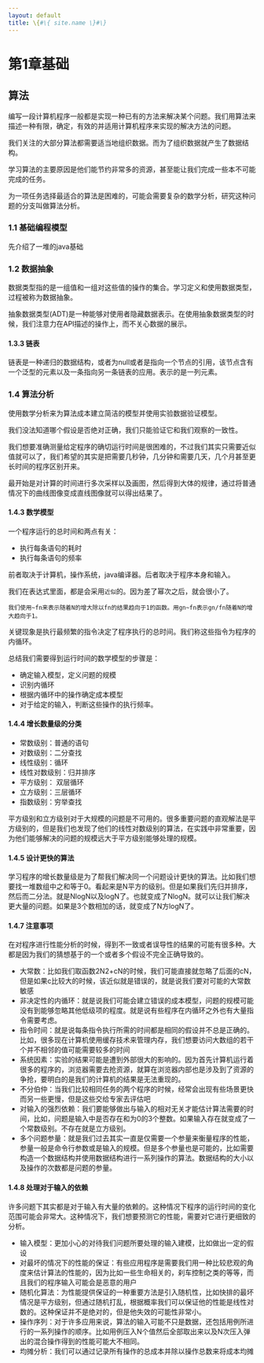 ```yaml
---
layout: default
title: \{#\{ site.name \}#\}
---
```

# 第1章基础
## 算法
编写一段计算机程序一般都是实现一种已有的方法来解决某个问题。我们用算法来描述一种有限，确定，有效的并适用计算机程序来实现的解决方法的问题。

我们关注的大部分算法都需要适当地组织数据。而为了组织数据就产生了数据结构。

学习算法的主要原因是他们能节约非常多的资源，甚至能让我们完成一些本不可能完成的任务。

为一项任务选择最适合的算法是困难的，可能会需要复杂的数学分析，研究这种问题的分支叫做算法分析。

### 1.1 基础编程模型
先介绍了一堆的java基础

### 1.2 数据抽象
数据类型指的是一组值和一组对这些值的操作的集合。学习定义和使用数据类型，过程被称为数据抽象。

抽象数据类型(ADT)是一种能够对使用者隐藏数据表示。在使用抽象数据类型的时候，我们注意力在API描述的操作上，而不关心数据的展示。


#### 1.3.3 链表
链表是一种递归的数据结构，或者为null或者是指向一个节点的引用，该节点含有一个泛型的元素以及一条指向另一条链表的应用。表示的是一列元素。




### 1.4 算法分析
使用数学分析来为算法成本建立简洁的模型并使用实验数据验证模型。

我们没法知道哪个假设是否绝对正确，我们只能验证它和我们观察的一致性。

我们想要准确测量给定程序的确切运行时间是很困难的，不过我们其实只需要近似值就可以了，我们希望的其实是把需要几秒钟，几分钟和需要几天，几个月甚至更长时间的程序区别开来。

最开始是对计算的时间进行多次采样以及画图，然后得到大体的规律，通过将普通情况下的曲线图像变成直线图像就可以得出结果了。

#### 1.4.3 数学模型
一个程序运行的总时间和两点有关：

 - 执行每条语句的耗时
 - 执行每条语句的频率

前者取决于计算机，操作系统，java编译器。后者取决于程序本身和输入。

我们在表达式里面，都是会采用`近似`的。因为差了幂次之后，就会很小了。

    我们使用~fn来表示随着N的增大除以fn的结果趋向于1的函数。用gn~fn表示gn/fn随着N的增大趋向于1。

关键现象是执行最频繁的指令决定了程序执行的总时间。我们称这些指令为程序的内循环。

总结我们需要得到运行时间的数学模型的步骤是：

 - 确定输入模型，定义问题的规模
 - 识别内循环
 - 根据内循环中的操作确定成本模型
 - 对于给定的输入，判断这些操作的执行频率。

#### 1.4.4 增长数量级的分类

 - 常数级别：普通的语句
 - 对数级别：二分查找
 - 线性级别：循环
 - 线性对数级别：归并排序
 - 平方级别： 双层循环
 - 立方级别：三层循环
 - 指数级别：穷举查找

平方级别和立方级别对于大规模的问题是不可用的。很多重要问题的直观解法是平方级别的，但是我们也发现了他们的线性对数级别的算法，在实践中非常重要，因为他们能够解决的问题的规模远大于平方级别能够处理的规模。

#### 1.4.5 设计更快的算法
学习程序的增长数量级是为了帮我们解决同一个问题设计更快的算法。比如我们想要找一堆数组中之和等于0。看起来是N平方的级别。但是如果我们先归并排序，然后而二分法。就是NlogN以及logN了。也就变成了NlogN。就可以让我们解决更大量的问题。如果是3个数相加的话，就变成了N方logN了。                                                                                                       

#### 1.4.7 注意事项
在对程序进行性能分析的时候，得到不一致或者误导性的结果的可能有很多种。大都是因为我们的猜想基于的一个或者多个假设不完全正确导致的。

 - 大常数：比如我们取函数2N2+cN的时候，我们可能直接就忽略了后面的cN，但是如果c比较大的时候，该近似就是错误的，就是说我们要对可能的大常数敏感
 - 非决定性的内循环：就是说我们可能会建立错误的成本模型，问题的规模可能没有到能够忽略其他低级项的程度。就是说有些程序在内循环之外也有大量指令需要考虑。
 - 指令时间：就是说每条指令执行所需的时间都是相同的假设并不总是正确的。比如，很多现在计算机使用缓存技术来管理内存，我们想要访问大数组的若干个并不相邻的值可能需要较多的时间
 - 系统因素：实验的结果可能是遭到外部很大的影响的。因为首先计算机运行着很多的程序的，浏览器需要去抢资源，就算在浏览器内部也是涉及到了资源的争抢，要明白的是我们的计算机的结果是无法重现的。
 - 不分伯仲：当我们比较相同任务的两个程序的时候，经常会出现有些场景更快而另一些更慢，但是这些交给专家去评估吧
 - 对输入的强烈依赖：我们要能够做出与输入的相对无关才能估计算法需要的时间，比如，问题是输入中是否存在和为0的3个整数。如果输入存在就变成了一个常数级别。不存在就是立方级别。
 - 多个问题参量：就是我们过去其实一直是仅需要一个参量来衡量程序的性能，参量一般是命令行参数或是输入的规模。但是多个参量也是可能的，比如需要构造一个数据结构并使用数据结构进行一系列操作的算法。数据结构的大小以及操作的次数都是问题的参量。

#### 1.4.8 处理对于输入的依赖
许多问题下其实都是对于输入有大量的依赖的。这种情况下程序的运行时间的变化范围可能会非常大。这种情况下，我们想要预测它的性能，需要对它进行更细致的分析。

 - 输入模型：更加小心的对待我们问题所要处理的输入建模，比如做出一定的假设
 - 对最坏的情况下的性能的保证：有些应用程序是需要我们用一种比较悲观的角度来估计算法的性能的，因为比如一些生命相关的，刹车控制之类的等等，而且我们的程序输入可能会是恶意的用户
 - 随机化算法：为性能提供保证的一种重要方法是引入随机性，比如快排的最坏情况是平方级别，但通过随机打乱，根据概率我们可以保证他的性能是线性对数的。这种保证并不是绝对的，但是他失效的可能性非常小。
 - 操作序列：对于许多应用来说，算法的输入可能不只是数据，还包括用例所进行的一系列操作的顺序。比如用例压入N个值然后全部取出来以及N次压入弹出的混合操作得到的性能可能大不相同。
 - 均摊分析：我们可以通过记录所有操作的总成本并除以操作总数来将成本均摊
